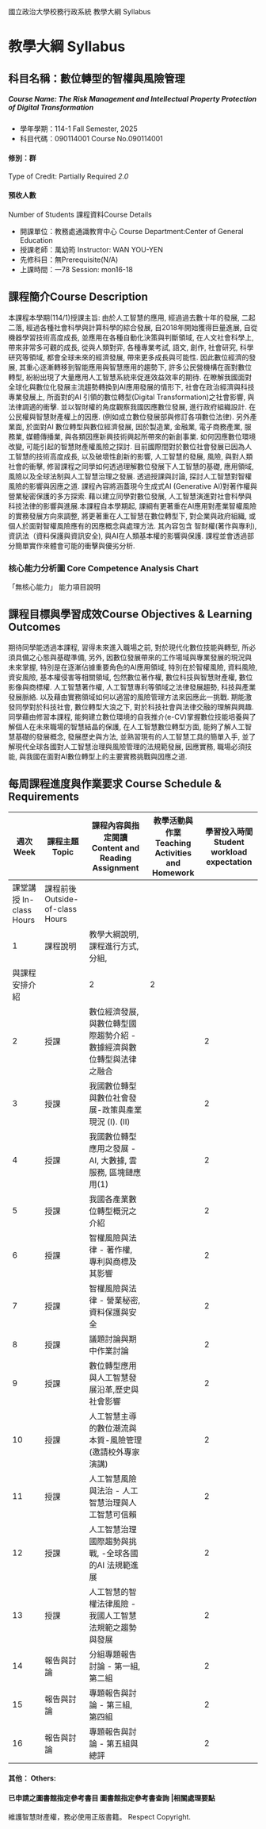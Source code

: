 國立政治大學校務行政系統 教學大綱 Syllabus
# 教學大綱 Syllabus
##  科目名稱：數位轉型的智權與風險管理
#####  Course Name: The Risk Management and Intellectual Property Protection of Digital Transformation
  * 學年學期：114-1 Fall Semester, 2025 
  * 科目代碼：090114001 Course No.090114001
#### 修別：群
Type of Credit: Partially Required 
_2.0_
#### 預收人數
Number of Students
課程資料Course Details
  * 開課單位：教務處通識教育中心 Course Department:Center of General Education 
  * 授課老師：萬幼筠 Instructor: WAN YOU-YEN 
  * 先修科目：無Prerequisite(N/A)
  * 上課時間：一78 Session: mon16-18
##  課程簡介Course Description
本課程本學期(114/1)授課主旨: 由於人工智慧的應用, 經過過去數十年的發展, 二起二落, 經過各種社會科學與計算科學的綜合發展, 自2018年開始獲得巨量進展, 自從機器學習技術高度成長, 並應用在各種自動化決策與判斷領域, 在人文社會科學上, 帶來非常多可觀的成長, 從與人類對弈, 各種專業考試, 語文, 創作, 社會研究, 科學研究等領域, 都會全球未來的經濟發展, 帶來更多成長與可能性.
因此數位經濟的發展, 其重心逐漸轉移到智能應用與智慧應用的趨勢下, 許多公民營機構在面對數位轉型, 紛紛出現了大量應用人工智慧系統來促進效益效率的期待. 在瞭解我國面對全球化與數位化發展主流趨勢轉換到AI應用發展的情形下, 社會在政治經濟與科技專業發展上, 所面對的AI 引領的數位轉型(Digital Transformation)之社會影響, 與法律調適的衝擊. 並以智財權的角度觀察我國因應數位發展, 進行政府組織設計. 在公民權與智慧財產權上的因應. (例如成立數位發展部與修訂各項數位法律). 
另外產業面, 於面對AI 數位轉型與數位經濟發展, 因於製造業, 金融業, 電子商務產業, 服務業, 媒體傳播業, 與各類因應新興技術興起所帶來的新創事業. 如何因應數位環境改變, 可能引起的智慧財產權風險之探討. 目前國際間對於數位社會發展已因為人工智慧的技術高度成長, 以及破壞性創新的影響, 人工智慧的發展, 風險, 與對人類社會的衝擊, 修習課程之同學如何透過理解數位發展下人工智慧的基礎, 應用領域, 風險以及全球法制與人工智慧治理之發展. 透過授課與討論, 探討人工智慧對智權風險的影響與因應之道. 課程內容將涵蓋現今生成式AI (Generative AI)對著作權與營業秘密保護的多方探索. 藉以建立同學對數位發展, 人工智慧演進對社會科學與科技法律的影響與進展.本課程自本學期起, 課綱有更著重在AI應用對產業智權風險的實務發展方向來調整, 將更著重在人工智慧在數位轉型下, 對企業與政府組織, 或個人於面對智權風險應有的因應概念與處理方法. 其內容包含 智財權(著作與專利), 資訊法（資料保護與資訊安全), 與AI在人類基本權的影響與保護. 課程並會透過部分簡單實作來體會可能的衝擊與優劣分析.
###  核心能力分析圖 Core Competence Analysis Chart
「無核心能力」 
能力項目說明
##  課程目標與學習成效Course Objectives & Learning Outcomes 
期待同學能透過本課程, 習得未來進入職場之前, 對於現代化數位技能與轉型, 所必須具備之心態與基礎準備, 另外, 因數位發展帶來的工作場域與專業發展的現況與未來掌握, 特別是在逐漸佔據重要角色的AI應用領域, 特別在於智權風險, 資料風險, 資安風險, 基本權侵害等相關領域, 包然數位著作權, 數位科技與智慧財產權, 數位影像與商標權. 人工智慧著作權, 人工智慧專利等領域之法律發展趨勢, 科技與產業發展脈絡. 以及藉由實務領域如何以適當的風險管理方法來因應此一挑戰. 期能激發同學對於科技社會, 數位轉型大浪之下, 對於科技社會與法律交融的理解與興趣.
同學藉由修習本課程, 能夠建立數位環境的自我推介(e-CV)掌握數位技能培養與了解個人在未來職場的智慧結晶的保護, 在人工智慧數位轉型方面, 能夠了解人工智慧基礎的發展概念, 發展歷史與方法, 並熟習現有的人工智慧工具的簡單入手, 並了解現代全球各國對人工智慧治理與風險管理的法規範發展, 因應實務, 職場必須技能, 與我國在面對AI數位轉型上的主要實務挑戰與因應之道.
##  每周課程進度與作業要求 Course Schedule & Requirements
週次 Week |  課程主題 Topic |  課程內容與指定閱讀 Content and Reading Assignment |  教學活動與作業 Teaching Activities and Homework |  學習投入時間 Student workload expectation  
---|---|---|---|---  
課堂講授 In-class Hours |  課程前後 Outside-of-class Hours  
1 |  課程說明 |  教學大綱說明, 課程進行方式, 分組,   
與課程安排介紹 |  |  2 | 2  
2 |  授課 |  數位經濟發展, 與數位轉型國際趨勢介紹 -數據經濟與數位轉型與法律之融合 |  |  2 |  2  
3 |  授課 |  我國數位轉型與數位社會發展-政策與產業現況 (I). (II) |  |  2 |  2  
4 |  授課 | 我國數位轉型應用之發展 - AI, 大數據, 雲服務, 區塊鏈應用(1) |  |  2 |  2  
5 |  授課 |  我國各產業數位轉型概況之介紹 |  |  2 |   
6 |  授課 | 智權風險與法律 - 著作權, 專利與商標及其影響 |  |  2 |  2  
7 |  授課 |  智權風險與法律 - 營業秘密, 資料保護與安全  |  |  2 |  2  
8 |  授課 |  議題討論與期中作業討論  |  |  2 |  16  
9 |  授課 | 數位轉型應用與人工智慧發展沿革,歷史與社會影響 |  |  2 |   
10 |  授課 | 人工智慧主導的數位潮流與本質-風險管理 (邀請校外專家演講) |  |  2 |  2  
11 |  授課 |  人工智慧風險與法治 - 人工智慧治理與人工智慧可信賴 |  |  2 |  2  
12 |  授課 |  人工智慧治理國際趨勢與挑戰, -全球各國的AI 法規範進展 |  |  2 |  4  
13 |  授課 |  人工智慧的智權法律風險 - 我國人工智慧法規範之趨勢與發展 |  |  2 |  4  
14 |  報告與討論 | 分組專題報告討論 - 第一組, 第二組 |  |  2 |  4  
15 |  報告與討論 | 專題報告與討論 - 第三組, 第四組 |  |  2 |  4  
16 |  報告與討論 |  專題報告與討論 - 第五組與總評 |  |  2 |  12  
####  其他： Others:
####  已申請之圖書館指定參考書目  圖書館指定參考書查詢 |相關處理要點
維護智慧財產權，務必使用正版書籍。 Respect Copyright.